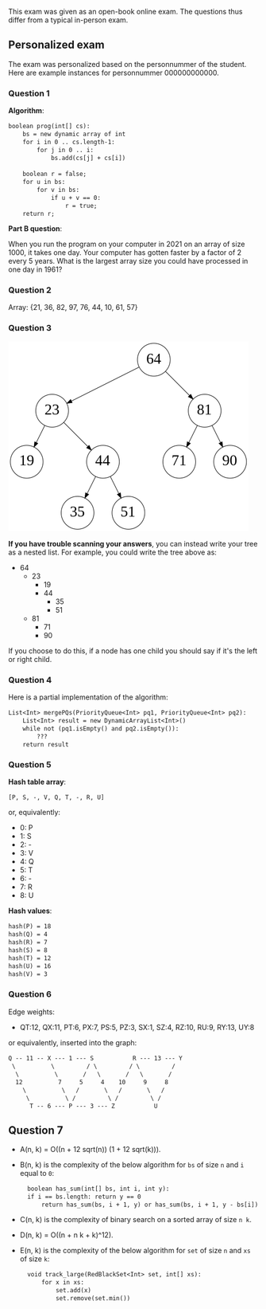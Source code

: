 This exam was given as an open-book online exam.
The questions thus differ from a typical in-person exam.

## Personalized exam

The exam was personalized based on the personnummer of the student.
Here are example instances for personnummer 000000000000.

### Question 1

**Algorithm**:

```
boolean prog(int[] cs):
    bs = new dynamic array of int
    for i in 0 .. cs.length-1:
        for j in 0 .. i:
            bs.add(cs[j] + cs[i])

    boolean r = false;
    for u in bs:
        for v in bs:
            if u + v == 0:
                r = true;
    return r;
```

**Part B question**:

When you run the program on your computer in 2021 on an array of size 1000, it takes one day.
Your computer has gotten faster by a factor of 2 every 5 years.
What is the largest array size you could have processed in one day in 1961?

### Question 2

Array: {21, 36, 82, 97, 76, 44, 10, 61, 57}

### Question 3

![Question 3 instance](q3-instance.png)

**If you have trouble scanning your answers**, you can instead write your tree as a nested list. For example, you could write the tree above as:

* 64
  - 23
    + 19
    + 44
      * 35
      * 51
  - 81
    + 71
    + 90

If you choose to do this, if a node has one child you should say if it's the left or right child.

### Question 4

Here is a partial implementation of the algorithm:

```
List<Int> mergePQs(PriorityQueue<Int> pq1, PriorityQueue<Int> pq2):
    List<Int> result = new DynamicArrayList<Int>()
    while not (pq1.isEmpty() and pq2.isEmpty()):
        ???
    return result
```

### Question 5

**Hash table array**:

    [P, S, -, V, Q, T, -, R, U]

or, equivalently:

* 0: P
* 1: S
* 2: -
* 3: V
* 4: Q
* 5: T
* 6: -
* 7: R
* 8: U

**Hash values**:

    hash(P) = 18
    hash(Q) = 4
    hash(R) = 7
    hash(S) = 8
    hash(T) = 12
    hash(U) = 16
    hash(V) = 3

### Question 6

Edge weights:

* QT:12, QX:11, PT:6, PX:7, PS:5, PZ:3, SX:1, SZ:4, RZ:10, RU:9, RY:13, UY:8

or equivalently, inserted into the graph:

    Q -- 11 -- X --- 1 --- S           R --- 13 --- Y
     \          \         / \         / \         /
      \          \       /   \       /   \       /
      12          7     5     4    10     9     8
        \          \   /       \   /       \   /
         \          \ /         \ /         \ /
          T -- 6 --- P --- 3 --- Z           U

## Question 7

* A(n, k) = O((n + 12 sqrt(n)) (1 + 12 sqrt(k))).

* B(n, k) is the complexity of the below algorithm for `bs` of size `n` and `i` equal to `0`:

        boolean has_sum(int[] bs, int i, int y):
        if i == bs.length: return y == 0
            return has_sum(bs, i + 1, y) or has_sum(bs, i + 1, y - bs[i])

* C(n, k) is the complexity of binary search on a sorted array of size `n k`.

* D(n, k) = O((n + n k + k)^12).

* E(n, k) is the complexity of the below algorithm for `set` of size `n` and `xs` of size `k`:

        void track_large(RedBlackSet<Int> set, int[] xs):
            for x in xs:
                set.add(x)
                set.remove(set.min())
